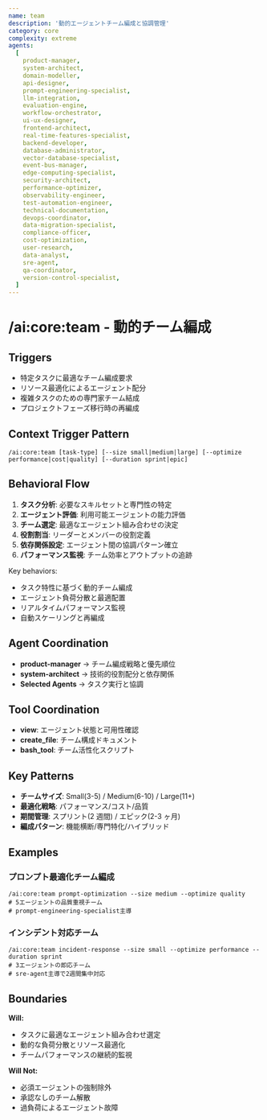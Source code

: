 ```yaml
---
name: team
description: '動的エージェントチーム編成と協調管理'
category: core
complexity: extreme
agents:
  [
    product-manager,
    system-architect,
    domain-modeller,
    api-designer,
    prompt-engineering-specialist,
    llm-integration,
    evaluation-engine,
    workflow-orchestrator,
    ui-ux-designer,
    frontend-architect,
    real-time-features-specialist,
    backend-developer,
    database-administrator,
    vector-database-specialist,
    event-bus-manager,
    edge-computing-specialist,
    security-architect,
    performance-optimizer,
    observability-engineer,
    test-automation-engineer,
    technical-documentation,
    devops-coordinator,
    data-migration-specialist,
    compliance-officer,
    cost-optimization,
    user-research,
    data-analyst,
    sre-agent,
    qa-coordinator,
    version-control-specialist,
  ]
---
```


# /ai:core:team - 動的チーム編成

## Triggers

- 特定タスクに最適なチーム編成要求
- リソース最適化によるエージェント配分
- 複雑タスクのための専門家チーム結成
- プロジェクトフェーズ移行時の再編成

## Context Trigger Pattern

```
/ai:core:team [task-type] [--size small|medium|large] [--optimize performance|cost|quality] [--duration sprint|epic]
```

## Behavioral Flow

1. **タスク分析**: 必要なスキルセットと専門性の特定
2. **エージェント評価**: 利用可能エージェントの能力評価
3. **チーム選定**: 最適なエージェント組み合わせの決定
4. **役割割当**: リーダーとメンバーの役割定義
5. **依存関係設定**: エージェント間の協調パターン確立
6. **パフォーマンス監視**: チーム効率とアウトプットの追跡

Key behaviors:

- タスク特性に基づく動的チーム編成
- エージェント負荷分散と最適配置
- リアルタイムパフォーマンス監視
- 自動スケーリングと再編成

## Agent Coordination

- **product-manager** → チーム編成戦略と優先順位
- **system-architect** → 技術的役割配分と依存関係
- **Selected Agents** → タスク実行と協調

## Tool Coordination

- **view**: エージェント状態と可用性確認
- **create_file**: チーム構成ドキュメント
- **bash_tool**: チーム活性化スクリプト

## Key Patterns

- **チームサイズ**: Small(3-5) / Medium(6-10) / Large(11+)
- **最適化戦略**: パフォーマンス/コスト/品質
- **期間管理**: スプリント(2 週間) / エピック(2-3 ヶ月)
- **編成パターン**: 機能横断/専門特化/ハイブリッド

## Examples

### プロンプト最適化チーム編成

```
/ai:core:team prompt-optimization --size medium --optimize quality
# 5エージェントの品質重視チーム
# prompt-engineering-specialist主導
```

### インシデント対応チーム

```
/ai:core:team incident-response --size small --optimize performance --duration sprint
# 3エージェントの即応チーム
# sre-agent主導で2週間集中対応
```

## Boundaries

**Will:**

- タスクに最適なエージェント組み合わせ選定
- 動的な負荷分散とリソース最適化
- チームパフォーマンスの継続的監視

**Will Not:**

- 必須エージェントの強制除外
- 承認なしのチーム解散
- 過負荷によるエージェント故障

